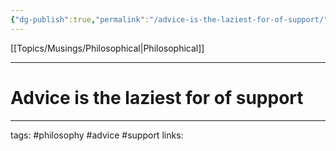 ```yaml
---
{"dg-publish":true,"permalink":"/advice-is-the-laziest-for-of-support/"}
---
```


[[Topics/Musings/Philosophical\|Philosophical]]

---

# Advice is the laziest for of support


---
tags: #philosophy #advice #support 
links: